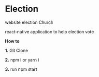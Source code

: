 # Election
website election Church

react-native application to help election vote

**How to**

**1.** Git Clone

**2.** npm i or yarn i

**3.** run npm start
